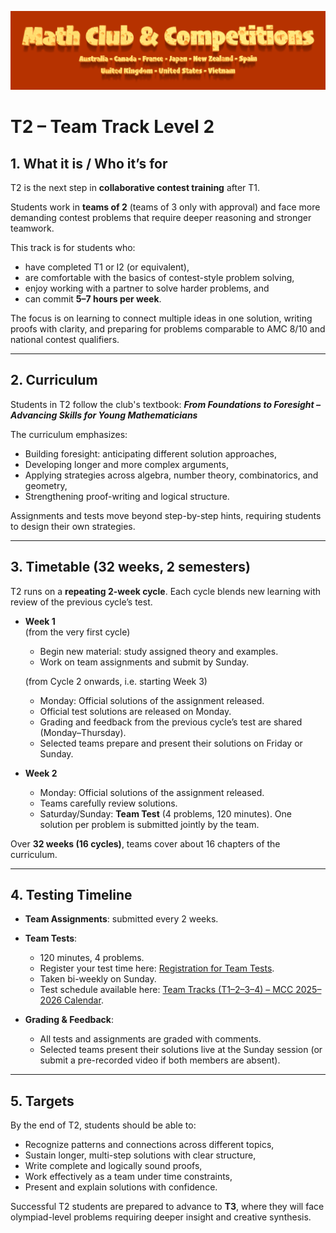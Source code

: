 ![Math Club & Competitions (MCC)](./img/MCC-2024-Logo-Large.png)

# T2 – Team Track Level 2

## 1. What it is / Who it’s for  
T2 is the next step in **collaborative contest training** after T1.  

Students work in **teams of 2** (teams of 3 only with approval) and face more demanding contest problems that require deeper reasoning and stronger teamwork.  

This track is for students who:  
- have completed T1 or I2 (or equivalent),  
- are comfortable with the basics of contest-style problem solving,  
- enjoy working with a partner to solve harder problems, and  
- can commit **5–7 hours per week**.  

The focus is on learning to connect multiple ideas in one solution, writing proofs with clarity, and preparing for problems comparable to AMC 8/10 and national contest qualifiers.  

---

## 2. Curriculum  
Students in T2 follow the club's textbook: **_From Foundations to Foresight – Advancing Skills for Young Mathematicians_**  

The curriculum emphasizes:  
- Building foresight: anticipating different solution approaches,  
- Developing longer and more complex arguments,  
- Applying strategies across algebra, number theory, combinatorics, and geometry,  
- Strengthening proof-writing and logical structure.  

Assignments and tests move beyond step-by-step hints, requiring students to design their own strategies.  

---

## 3. Timetable (32 weeks, 2 semesters)  
T2 runs on a **repeating 2-week cycle**. Each cycle blends new learning with review of the previous cycle’s test.  

- **Week 1**  
  (from the very first cycle)  
  - Begin new material: study assigned theory and examples.  
  - Work on team assignments and submit by Sunday.  

  (from Cycle 2 onwards, i.e. starting Week 3)  
  - Monday: Official solutions of the assignment released.  
  - Official test solutions are released on Monday.  
  - Grading and feedback from the previous cycle’s test are shared (Monday–Thursday).  
  - Selected teams prepare and present their solutions on Friday or Sunday.  

- **Week 2**  
  - Monday: Official solutions of the assignment released.  
  - Teams carefully review solutions.  
  - Saturday/Sunday: **Team Test** (4 problems, 120 minutes). One solution per problem is submitted jointly by the team.  

Over **32 weeks (16 cycles)**, teams cover about 16 chapters of the curriculum.  

---

## 4. Testing Timeline  
- **Team Assignments**: submitted every 2 weeks.  
- **Team Tests**:  
  - 120 minutes, 4 problems.  
  - Register your test time here: [Registration for Team Tests](https://forms.gle/j4xapHha1oJiMviW9).  
  - Taken bi-weekly on Sunday.   
  - Test schedule available here: [Team Tracks (T1–2–3–4) – MCC 2025–2026 Calendar](https://calendar.google.com/calendar/u/0?cid=YTFjMTNlNGEyY2M3NjdjNGRlYjYzNTMwMTk4NzRlNmIwNDQxOGZjYTEzOWQ1ZTRiOWM5OGJjOWI3NWViMmFkMUBncm91cC5jYWxlbmRhci5nb29nbGUuY29t).  

- **Grading & Feedback**:  
  - All tests and assignments are graded with comments.  
  - Selected teams present their solutions live at the Sunday session (or submit a pre-recorded video if both members are absent).  

---

## 5. Targets  
By the end of T2, students should be able to:  
- Recognize patterns and connections across different topics,  
- Sustain longer, multi-step solutions with clear structure,  
- Write complete and logically sound proofs,  
- Work effectively as a team under time constraints,  
- Present and explain solutions with confidence.  

Successful T2 students are prepared to advance to **T3**, where they will face olympiad-level problems requiring deeper insight and creative synthesis.  
